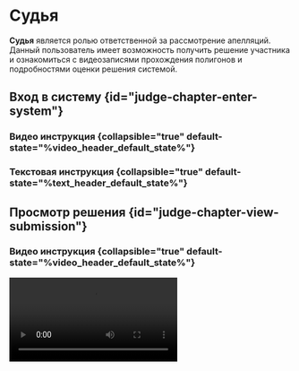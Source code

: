 # Судья

**Судья** является ролью ответственной за рассмотрение апелляций. Данный пользователь имеет возможность 
получить решение участника и ознакомиться с видеозаписями прохождения полигонов и подробностями оценки решения системой.

[//]: # (--------------------------------------------------------------------------------------------------------------)
## Вход в систему {id="judge-chapter-enter-system"}

### Видео инструкция {collapsible="true" default-state="%video_header_default_state%"}
<include from="common.md" element-id="auth-video"/>

### Текстовая инструкция {collapsible="true" default-state="%text_header_default_state%"}
<include from="common.md" element-id="auth-text"/>

[//]: # (--------------------------------------------------------------------------------------------------------------)
## Просмотр решения {id="judge-chapter-view-submission"}

### Видео инструкция {collapsible="true" default-state="%video_header_default_state%"}
<video src="$PROJECT_DIR$/TestSys/video/judge/judge_view_submission.mp4" preview-src="video_preview.png"/>

### Текстовая инструкция {collapsible="true" default-state="%text_header_default_state%"}
Для просмотра вам необходимо выполнить следующие шаги:

1. Нажмите на кнопку "Посылки" в <tooltip term="menu">меню</tooltip>
2. В открывшемся разделе найти нужную посылку по идентификатору (ID)
3. Скачать посылку
4. Скачать архив с видео и подробной информацией об оценивании
